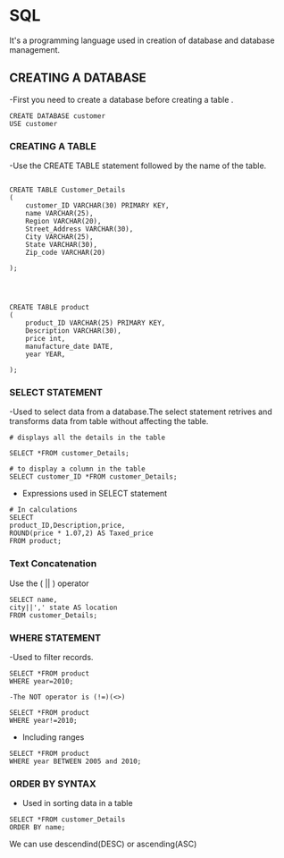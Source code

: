 # SQL
It's a programming language used in creation of database and database management.

## CREATING A DATABASE
-First you need to create a database before creating a table .

~~~
CREATE DATABASE customer
USE customer
~~~

### CREATING A TABLE
-Use the CREATE TABLE statement followed by the name of the table.
```

CREATE TABLE Customer_Details
(
    customer_ID VARCHAR(30) PRIMARY KEY,
    name VARCHAR(25),
    Region VARCHAR(20),
    Street_Address VARCHAR(30),
    City VARCHAR(25),
    State VARCHAR(30),
    Zip_code VARCHAR(20)

);


```

~~~


CREATE TABLE product
(
    product_ID VARCHAR(25) PRIMARY KEY,
    Description VARCHAR(30),
    price int,
    manufacture_date DATE,
    year YEAR,

);
~~~

### SELECT STATEMENT
-Used to select data from a database.The select statement retrives and transforms data from table without affecting the table.

~~~
# displays all the details in the table

SELECT *FROM customer_Details;
~~~
~~~
# to display a column in the table
SELECT customer_ID *FROM customer_Details;
~~~
- Expressions used in SELECT statement

~~~
# In calculations
SELECT
product_ID,Description,price,
ROUND(price * 1.07,2) AS Taxed_price
FROM product;
~~~

### Text Concatenation
Use the ( || ) operator
~~~
SELECT name,
city||',' state AS location
FROM customer_Details;
~~~

### WHERE STATEMENT
-Used to filter records.

~~~
SELECT *FROM product
WHERE year=2010;
~~~
~~~
-The NOT operator is (!=)(<>)

SELECT *FROM product
WHERE year!=2010;
~~~
- Including ranges 
~~~
SELECT *FROM product
WHERE year BETWEEN 2005 and 2010;
~~~


### ORDER BY SYNTAX
- Used in sorting data in a table
~~~
SELECT *FROM customer_Details
ORDER BY name;
~~~
We can use descendind(DESC) or ascending(ASC)